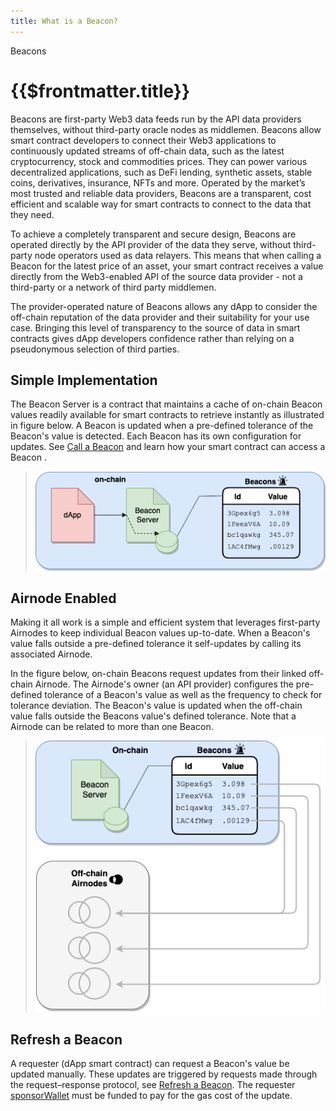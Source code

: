 ```yaml
---
title: What is a Beacon?
---
```


<TitleSpan>Beacons</TitleSpan>

# {{$frontmatter.title}}

<TocHeader />
<TOC class="table-of-contents" :include-level="[2,3]" />

Beacons are first-party Web3 data feeds run by the API data providers
themselves, without third-party oracle nodes as middlemen. Beacons allow smart
contract developers to connect their Web3 applications to continuously updated
streams of off-chain data, such as the latest cryptocurrency, stock and
commodities prices. They can power various decentralized applications, such as
DeFi lending, synthetic assets, stable coins, derivatives, insurance, NFTs and
more. Operated by the market’s most trusted and reliable data providers, Beacons
are a transparent, cost efficient and scalable way for smart contracts to
connect to the data that they need.

To achieve a completely transparent and secure design, Beacons are operated
directly by the API provider of the data they serve, without third-party node
operators used as data relayers. This means that when calling a Beacon for the
latest price of an asset, your smart contract receives a value directly from the
Web3-enabled API of the source data provider - not a third-party or a network of
third party middlemen.

The provider-operated nature of Beacons allows any dApp to consider the
off-chain reputation of the data provider and their suitability for your use
case. Bringing this level of transparency to the source of data in smart
contracts gives dApp developers confidence rather than relying on a pseudonymous
selection of third parties.

## Simple Implementation

The Beacon Server is a contract that maintains a cache of on-chain Beacon values
readily available for smart contracts to retrieve instantly as illustrated in
figure below. A Beacon is updated when a pre-defined tolerance of the Beacon's
value is detected. Each Beacon has its own configuration for updates. See
[Call a Beacon](./call-a-beacon.md) and learn how your smart contract can access
a Beacon .

> ![dapp-beacon.png](./assets/images/dapp-beacon.png)

## Airnode Enabled

Making it all work is a simple and efficient system that leverages first-party
Airnodes to keep individual Beacon values up-to-date. When a Beacon's value
falls outside a pre-defined tolerance it self-updates by calling its associated
Airnode.

In the figure below, on-chain Beacons request updates from their linked
off-chain Airnode. The Airnode's owner (an API provider) configures the
pre-defined tolerance of a Beacon's value as well as the frequency to check for
tolerance deviation. The Beacon's value is updated when the off-chain value
falls outside the Beacons value's defined tolerance. Note that a Airnode can be
related to more than one Beacon.

> ![beacon-airnode.png](./assets/images/beacon-airnode.png)

## Refresh a Beacon

A requester (dApp smart contract) can request a Beacon's value be updated
manually. These updates are triggered by requests made through the
request–response protocol, see [Refresh a Beacon](./refresh-a-beacon.md). The
requester [sponsorWallet](/airnode/v0.4/concepts/sponsor.md#sponsorwallet) must
be funded to pay for the gas cost of the update.
